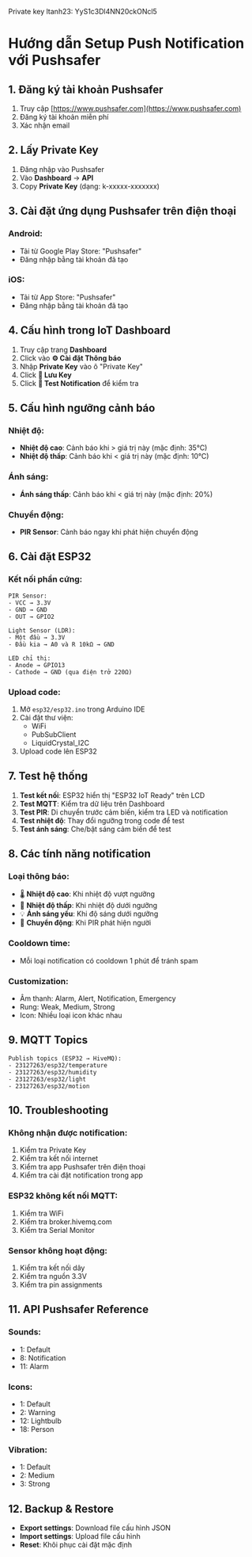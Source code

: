 Private key ltanh23: YyS1c3Dl4NN20ckONcl5
# Hướng dẫn Setup Push Notification với Pushsafer

## 1. Đăng ký tài khoản Pushsafer

1. Truy cập [https://www.pushsafer.com](https://www.pushsafer.com)
2. Đăng ký tài khoản miễn phí
3. Xác nhận email

## 2. Lấy Private Key

1. Đăng nhập vào Pushsafer
2. Vào **Dashboard** → **API**
3. Copy **Private Key** (dạng: k-xxxxx-xxxxxxx)

## 3. Cài đặt ứng dụng Pushsafer trên điện thoại

### Android:
- Tải từ Google Play Store: "Pushsafer"
- Đăng nhập bằng tài khoản đã tạo

### iOS:
- Tải từ App Store: "Pushsafer"
- Đăng nhập bằng tài khoản đã tạo

## 4. Cấu hình trong IoT Dashboard

1. Truy cập trang **Dashboard**
2. Click vào **⚙️ Cài đặt Thông báo**
3. Nhập **Private Key** vào ô "Private Key"
4. Click **💾 Lưu Key**
5. Click **🔔 Test Notification** để kiểm tra

## 5. Cấu hình ngưỡng cảnh báo

### Nhiệt độ:
- **Nhiệt độ cao**: Cảnh báo khi > giá trị này (mặc định: 35°C)
- **Nhiệt độ thấp**: Cảnh báo khi < giá trị này (mặc định: 10°C)

### Ánh sáng:
- **Ánh sáng thấp**: Cảnh báo khi < giá trị này (mặc định: 20%)

### Chuyển động:
- **PIR Sensor**: Cảnh báo ngay khi phát hiện chuyển động

## 6. Cài đặt ESP32

### Kết nối phần cứng:
```
PIR Sensor:
- VCC → 3.3V
- GND → GND  
- OUT → GPIO2

Light Sensor (LDR):
- Một đầu → 3.3V
- Đầu kia → A0 và R 10kΩ → GND

LED chỉ thị:
- Anode → GPIO13
- Cathode → GND (qua điện trở 220Ω)
```

### Upload code:
1. Mở `esp32/esp32.ino` trong Arduino IDE
2. Cài đặt thư viện:
   - WiFi
   - PubSubClient
   - LiquidCrystal_I2C
3. Upload code lên ESP32

## 7. Test hệ thống

1. **Test kết nối**: ESP32 hiển thị "ESP32 IoT Ready" trên LCD
2. **Test MQTT**: Kiểm tra dữ liệu trên Dashboard
3. **Test PIR**: Di chuyển trước cảm biến, kiểm tra LED và notification
4. **Test nhiệt độ**: Thay đổi ngưỡng trong code để test
5. **Test ánh sáng**: Che/bật sáng cảm biến để test

## 8. Các tính năng notification

### Loại thông báo:
- 🌡️ **Nhiệt độ cao**: Khi nhiệt độ vượt ngưỡng
- 🧊 **Nhiệt độ thấp**: Khi nhiệt độ dưới ngưỡng  
- 💡 **Ánh sáng yếu**: Khi độ sáng dưới ngưỡng
- 🚨 **Chuyển động**: Khi PIR phát hiện người

### Cooldown time:
- Mỗi loại notification có cooldown 1 phút để tránh spam

### Customization:
- Âm thanh: Alarm, Alert, Notification, Emergency
- Rung: Weak, Medium, Strong
- Icon: Nhiều loại icon khác nhau

## 9. MQTT Topics

```
Publish topics (ESP32 → HiveMQ):
- 23127263/esp32/temperature
- 23127263/esp32/humidity  
- 23127263/esp32/light
- 23127263/esp32/motion
```

## 10. Troubleshooting

### Không nhận được notification:
1. Kiểm tra Private Key
2. Kiểm tra kết nối internet
3. Kiểm tra app Pushsafer trên điện thoại
4. Kiểm tra cài đặt notification trong app

### ESP32 không kết nối MQTT:
1. Kiểm tra WiFi
2. Kiểm tra broker.hivemq.com
3. Kiểm tra Serial Monitor

### Sensor không hoạt động:
1. Kiểm tra kết nối dây
2. Kiểm tra nguồn 3.3V
3. Kiểm tra pin assignments

## 11. API Pushsafer Reference

### Sounds:
- 1: Default
- 8: Notification  
- 11: Alarm

### Icons:
- 1: Default
- 2: Warning
- 12: Lightbulb
- 18: Person

### Vibration:
- 1: Default
- 2: Medium
- 3: Strong

## 12. Backup & Restore

- **Export settings**: Download file cấu hình JSON
- **Import settings**: Upload file cấu hình  
- **Reset**: Khôi phục cài đặt mặc định
